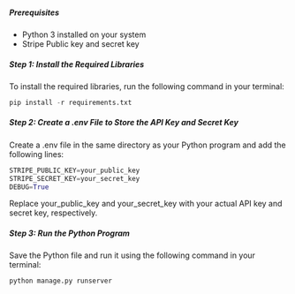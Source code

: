 ##### Prerequisites

- Python 3 installed on your system
- Stripe Public key and secret key

##### Step 1: Install the Required Libraries

To install the required libraries, run the following command in your terminal:

```python
pip install -r requirements.txt
```

##### Step 2: Create a .env File to Store the API Key and Secret Key

Create a .env file in the same directory as your Python program and add the following lines:

```python
STRIPE_PUBLIC_KEY=your_public_key
STRIPE_SECRET_KEY=your_secret_key
DEBUG=True
```

Replace your_public_key and your_secret_key with your actual API key and secret key, respectively.

##### Step 3: Run the Python Program

Save the Python file and run it using the following command in your terminal:

```python
python manage.py runserver
```
